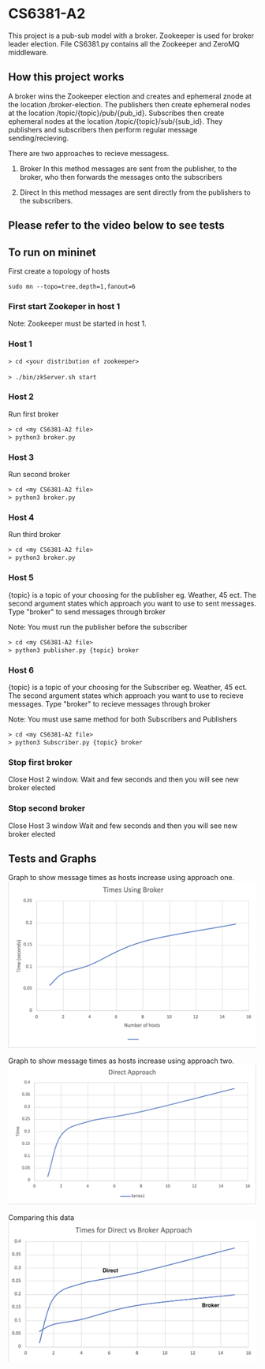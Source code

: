 # CS6381-A2

This project is a pub-sub model with a broker. Zookeeper is used for broker leader election. 
File CS6381.py contains all the Zookeeper and ZeroMQ middleware. 

## How this project works

A broker wins the Zookeeper election and creates and ephemeral znode at the location /broker-election. The publishers then create ephemeral nodes at the location /topic/{topic}/pub/{pub_id}. Subscribes then create ephemeral nodes at the location /topic/{topic}/sub/{sub_id}. They publishers and subscribers then perform regular message sending/recieving. 

There are two approaches to recieve messagess. 

1) Broker
In this method messages are sent from the publisher, to the broker, who then forwards the messages onto the subscribers 

2) Direct 
In this method messages are sent directly from the publishers to the subscribers. 


## Please refer to the video below to see tests 



## To run on mininet 
First create a topology of hosts
```
sudo mn --topo=tree,depth=1,fanout=6
```
### First start Zookeper in host 1 
Note: Zookeeper must be started in host 1.

### Host 1
```
> cd <your distribution of zookeeper>

> ./bin/zkServer.sh start

```

### Host 2
Run first broker
```
> cd <my CS6381-A2 file>
> python3 broker.py

```

### Host 3
Run second broker
```
> cd <my CS6381-A2 file>
> python3 broker.py

```

### Host 4
Run third broker 
```
> cd <my CS6381-A2 file>
> python3 broker.py

```
### Host 5
{topic} is a topic of your choosing for the publisher eg. Weather, 45 ect. 
The second argument states which approach you want to use to sent messages. 
Type "broker" to send messages through broker

Note: You must run the publisher before the subscriber
```
> cd <my CS6381-A2 file>
> python3 publisher.py {topic} broker

```
### Host 6
{topic} is a topic of your choosing for the Subscriber eg. Weather, 45 ect. 
The second argument states which approach you want to use to recieve messages. 
Type "broker" to recieve messages through broker

Note: You must use same method for both Subscribers and Publishers
```
> cd <my CS6381-A2 file>
> python3 Subscriber.py {topic} broker

```

### Stop first broker

Close Host 2 window. 
Wait and few seconds and then you will see new broker elected 


### Stop second broker

Close Host 3 window 
Wait and few seconds and then you will see new broker elected 



## Tests and Graphs

Graph to show message times as hosts increase using approach one. 
![data](/images/broker.png)

Graph to show message times as hosts increase using approach two. 
![data](/images/direct.png)

Comparing this data 
![data](/images/both.png)


